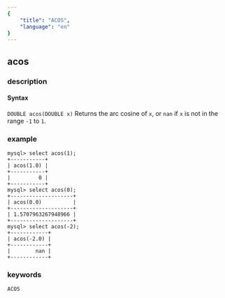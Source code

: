 ```yaml
---
{
    "title": "ACOS",
    "language": "en"
}
---
```


<!-- 
Licensed to the Apache Software Foundation (ASF) under one
or more contributor license agreements.  See the NOTICE file
distributed with this work for additional information
regarding copyright ownership.  The ASF licenses this file
to you under the Apache License, Version 2.0 (the
"License"); you may not use this file except in compliance
with the License.  You may obtain a copy of the License at
  http://www.apache.org/licenses/LICENSE-2.0
Unless required by applicable law or agreed to in writing,
software distributed under the License is distributed on an
"AS IS" BASIS, WITHOUT WARRANTIES OR CONDITIONS OF ANY
KIND, either express or implied.  See the License for the
specific language governing permissions and limitations
under the License.
-->

## acos

### description
#### Syntax

`DOUBLE acos(DOUBLE x)`
Returns the arc cosine of `x`, or `nan` if `x` is not in the range `-1` to `1`.

### example

```
mysql> select acos(1);
+-----------+
| acos(1.0) |
+-----------+
|         0 |
+-----------+
mysql> select acos(0);
+--------------------+
| acos(0.0)          |
+--------------------+
| 1.5707963267948966 |
+--------------------+
mysql> select acos(-2);
+------------+
| acos(-2.0) |
+------------+
|        nan |
+------------+
```

### keywords
	ACOS
